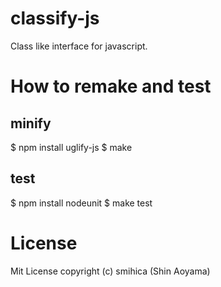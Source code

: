 classify-js
===========

Class like interface for javascript.


How to remake and test
======================

minify
-----------

 $ npm install uglify-js
 $ make


test
-----------

 $ npm install nodeunit
 $ make test


License
=======

 Mit License
 copyright (c) smihica (Shin Aoyama)
